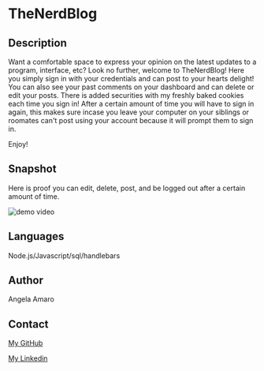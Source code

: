 # TheNerdBlog

## Description

Want a comfortable space to express your opinion on the latest updates to a program, interface, etc? Look no further, welcome to TheNerdBlog! Here you simply sign in with your credentials and can post to your hearts delight! You can also see your past comments on your dashboard and can delete or edit your posts. There is added securities with my freshly baked cookies each time you sign in! After a certain amount of time you will have to sign in again, this makes sure incase you leave your computer on your siblings or roomates can't post using your account because it will prompt them to sign in.

Enjoy!

## Snapshot

Here is proof you can edit, delete, post, and be logged out after a certain amount of time.

![demo video](./ecommerce.jpg)

## Languages

Node.js/Javascript/sql/handlebars

## Author

Angela Amaro

## Contact

[My GitHub](https://github.com/Angela-Amaro)

[My Linkedin](https://www.linkedin.com/in/angela-amaro-342792204/)

<!-- Finished Only needs demo video -->